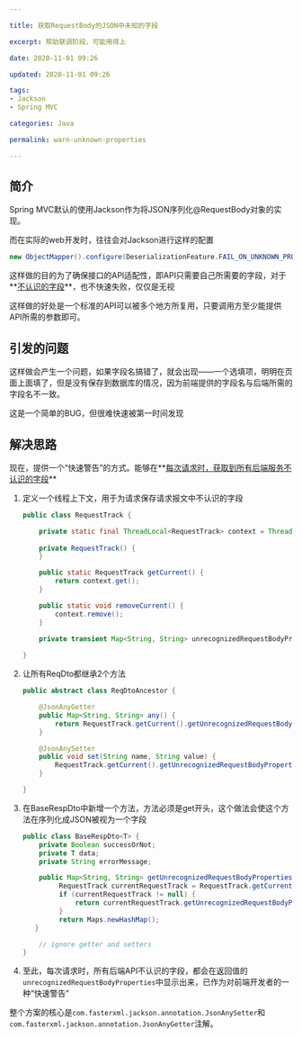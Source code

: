 ```yaml
---

title: 获取RequestBody的JSON中未知的字段

excerpt: 帮助联调阶段，可能用得上

date: 2020-11-01 09:26

updated: 2020-11-01 09:26

tags:
- Jackson
- Spring MVC

categories: Java

permalink: warn-unknown-properties

---
```


## 简介

Spring MVC默认的使用Jackson作为将JSON序列化@RequestBody对象的实现。

而在实际的web开发时，往往会对Jackson进行这样的配置

~~~java
new ObjectMapper().configure(DeserializationFeature.FAIL_ON_UNKNOWN_PROPERTIES, false)
~~~



这样做的目的为了确保接口的API适配性，即API只需要自己所需要的字段，对于**<u>不认识的字段</u>**，也不快速失败，仅仅是无视

这样做的好处是一个标准的API可以被多个地方所复用，只要调用方至少能提供API所需的参数即可。



## 引发的问题

这样做会产生一个问题，如果字段名搞错了，就会出现——一个选填项，明明在页面上面填了，但是没有保存到数据库的情况，因为前端提供的字段名与后端所需的字段名不一致。

这是一个简单的BUG，但很难快速被第一时间发现



## 解决思路

现在，提供一个“快速警告”的方式。能够在**<u>每次请求时，获取到所有后端服务不认识的字段</u>**

1. 定义一个线程上下文，用于为请求保存请求报文中不认识的字段

   ~~~java
   public class RequestTrack {
   
       private static final ThreadLocal<RequestTrack> context = ThreadLocal.withInitial(RequestTrack::new);
       
       private RequestTrack() {
       }
   
       public static RequestTrack getCurrent() {
           return context.get();
       }
   
       public static void removeCurrent() {
           context.remove();
       }    
   
       private transient Map<String, String> unrecognizedRequestBodyProperties = Maps.newHashMap();
       
   }
   ~~~



2. 让所有ReqDto都继承2个方法

   ~~~java
   public abstract class ReqDtoAncestor {
   
       @JsonAnyGetter
       public Map<String, String> any() {
           return RequestTrack.getCurrent().getUnrecognizedRequestBodyProperties();
       }
   
       @JsonAnySetter
       public void set(String name, String value) {
           RequestTrack.getCurrent().getUnrecognizedRequestBodyProperties().put(name, value);
       }
   
   }
   ~~~

   

3. 在BaseRespDto中新增一个方法，方法必须是get开头，这个做法会使这个方法在序列化成JSON被视为一个字段

   ~~~java
   public class BaseRespDto<T> {
       private Boolean successOrNot;
       private T data;
       private String errorMessage;
   
       public Map<String, String> getUnrecognizedRequestBodyProperties() {
   		    RequestTrack currentRequestTrack = RequestTrack.getCurrent();
   		    if (currentRequestTrack != null) {
   			    return currentRequestTrack.getUnrecognizedRequestBodyProperties();
   	    	}
   		    return Maps.newHashMap();
   	  }
   
       // ignore getter and setters
   }
   ~~~



4. 至此，每次请求时，所有后端API不认识的字段，都会在返回值的`unrecognizedRequestBodyProperties`中显示出来，已作为对前端开发者的一种“快速警告”



整个方案的核心是`com.fasterxml.jackson.annotation.JsonAnySetter`和`com.fasterxml.jackson.annotation.JsonAnyGetter`注解。